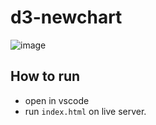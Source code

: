 # d3-newchart
![image](https://github.com/AriaBalaei/d3-newchart/assets/141871802/4a98395c-87c6-4756-8f31-b403ec6480dd)



## How to run

 - open in vscode
 - run `index.html` on live server.
